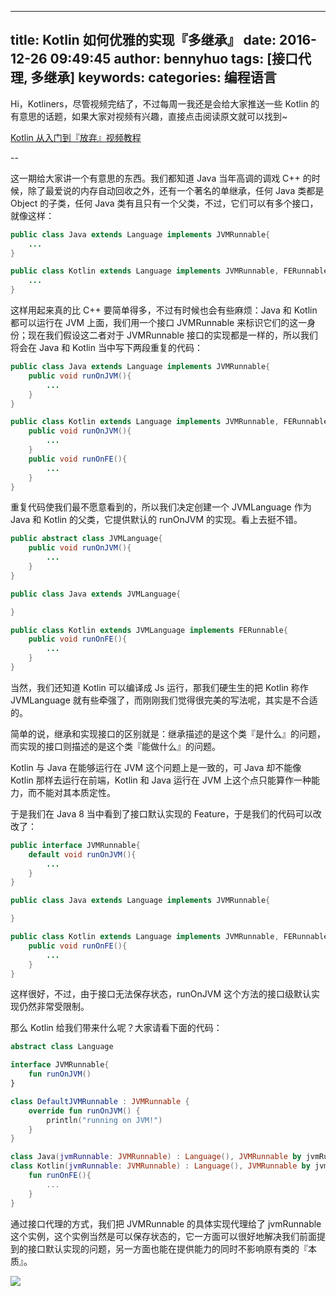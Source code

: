 
---
title: Kotlin 如何优雅的实现『多继承』
date: 2016-12-26 09:49:45
author: bennyhuo
tags: [接口代理, 多继承]
keywords:
categories: 编程语言
---
Hi，Kotliners，尽管视频完结了，不过每周一我还是会给大家推送一些 Kotlin 的有意思的话题，如果大家对视频有兴趣，直接点击阅读原文就可以找到~

[Kotlin 从入门到『放弃』视频教程](https://github.com/enbandari/Kotlin-Tutorials)

--

这一期给大家讲一个有意思的东西。我们都知道 Java 当年高调的调戏 C++ 的时候，除了最爱说的内存自动回收之外，还有一个著名的单继承，任何 Java 类都是 Object 的子类，任何 Java 类有且只有一个父类，不过，它们可以有多个接口，就像这样：

```java
public class Java extends Language implements JVMRunnable{
	...
}

public class Kotlin extends Language implements JVMRunnable, FERunnable{
	...
}

```

这样用起来真的比 C++ 要简单得多，不过有时候也会有些麻烦：Java 和 Kotlin 都可以运行在 JVM 上面，我们用一个接口 JVMRunnable 来标识它们的这一身份；现在我们假设这二者对于 JVMRunnable 接口的实现都是一样的，所以我们将会在 Java 和 Kotlin 当中写下两段重复的代码：

```java
public class Java extends Language implements JVMRunnable{
	public void runOnJVM(){
		...
	}
}

public class Kotlin extends Language implements JVMRunnable, FERunnable{
	public void runOnJVM(){
		...
	}
	public void runOnFE(){
		...
	}
}
```

重复代码使我们最不愿意看到的，所以我们决定创建一个 JVMLanguage 作为 Java 和 Kotlin 的父类，它提供默认的 runOnJVM 的实现。看上去挺不错。

```java
public abstract class JVMLanguage{
	public void runOnJVM(){
		...
	}
}

public class Java extends JVMLanguage{

}

public class Kotlin extends JVMLanguage implements FERunnable{
	public void runOnFE(){
		...
	}
}
```

当然，我们还知道 Kotlin 可以编译成 Js 运行，那我们硬生生的把 Kotlin 称作 JVMLanguage 就有些牵强了，而刚刚我们觉得很完美的写法呢，其实是不合适的。

简单的说，继承和实现接口的区别就是：继承描述的是这个类『是什么』的问题，而实现的接口则描述的是这个类『能做什么』的问题。

Kotlin 与 Java 在能够运行在 JVM 这个问题上是一致的，可 Java 却不能像 Kotlin 那样去运行在前端，Kotlin 和 Java 运行在 JVM 上这个点只能算作一种能力，而不能对其本质定性。

于是我们在 Java 8 当中看到了接口默认实现的 Feature，于是我们的代码可以改改了：

```java
public interface JVMRunnable{
	default void runOnJVM(){
		...
	}
}

public class Java extends Language implements JVMRunnable{

}

public class Kotlin extends Language implements JVMRunnable, FERunnable{
	public void runOnFE(){
		...
	}
}
```

这样很好，不过，由于接口无法保存状态，runOnJVM 这个方法的接口级默认实现仍然非常受限制。

那么 Kotlin 给我们带来什么呢？大家请看下面的代码：

```kotlin
abstract class Language

interface JVMRunnable{
    fun runOnJVM()
}

class DefaultJVMRunnable : JVMRunnable {
    override fun runOnJVM() {
        println("running on JVM!")
    }
}

class Java(jvmRunnable: JVMRunnable) : Language(), JVMRunnable by jvmRunnable
class Kotlin(jvmRunnable: JVMRunnable) : Language(), JVMRunnable by jvmRunnable, FERunnable{
	fun runOnFE(){
		...
	}
}
```
通过接口代理的方式，我们把 JVMRunnable 的具体实现代理给了 jvmRunnable 这个实例，这个实例当然是可以保存状态的，它一方面可以很好地解决我们前面提到的接口默认实现的问题，另一方面也能在提供能力的同时不影响原有类的『本质』。


![](/arts/kotlin扫码关注.png)